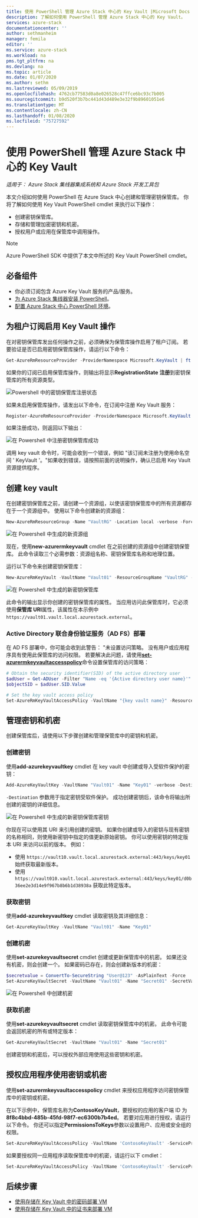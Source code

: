 ```yaml
---
title: 使用 PowerShell 管理 Azure Stack 中心的 Key Vault |Microsoft Docs
description: 了解如何使用 PowerShell 管理 Azure Stack 中心的 Key Vault。
services: azure-stack
documentationcenter: ''
author: sethmanheim
manager: femila
editor: ''
ms.service: azure-stack
ms.workload: na
pms.tgt_pltfrm: na
ms.devlang: na
ms.topic: article
ms.date: 01/07/2020
ms.author: sethm
ms.lastreviewed: 05/09/2019
ms.openlocfilehash: 4762cb77583d0a8e026528c47ffce6bc93c7b005
ms.sourcegitcommit: b9d520f3b7bc441d43d489e3e32f9b89601051e6
ms.translationtype: MT
ms.contentlocale: zh-CN
ms.lasthandoff: 01/08/2020
ms.locfileid: "75727592"
---
```

# <a name="manage-key-vault-in-azure-stack-hub-using-powershell"></a>使用 PowerShell 管理 Azure Stack 中心的 Key Vault

*适用于： Azure Stack 集线器集成系统和 Azure Stack 开发工具包*

本文介绍如何使用 PowerShell 在 Azure Stack 中心创建和管理密钥保管库。 你将了解如何使用 Key Vault PowerShell cmdlet 来执行以下操作：

* 创建密钥保管库。
* 存储和管理加密密钥和机密。
* 授权用户或应用在保管库中调用操作。

>[!NOTE]
>Azure PowerShell SDK 中提供了本文中所述的 Key Vault PowerShell cmdlet。

## <a name="prerequisites"></a>必备组件

* 你必须订阅包含 Azure Key Vault 服务的产品/服务。
* [为 Azure Stack 集线器安装 PowerShell](../operator/azure-stack-powershell-install.md)。
* [配置 Azure Stack 中心 PowerShell 环境](azure-stack-powershell-configure-user.md)。

## <a name="enable-your-tenant-subscription-for-key-vault-operations"></a>为租户订阅启用 Key Vault 操作

在对密钥保管库发出任何操作之前，必须确保为保管库操作启用了租户订阅。 若要验证是否已启用密钥保管库操作，请运行以下命令：

```powershell  
Get-AzureRmResourceProvider -ProviderNamespace Microsoft.KeyVault | ft -Autosize
```

如果你的订阅已启用保管库操作，则输出将显示**RegistrationState** **注册**到密钥保管库的所有资源类型。

![Powershell 中的密钥保管库注册状态](media/azure-stack-key-vault-manage-powershell/image1.png)

如果未启用保管库操作，请发出以下命令，在订阅中注册 Key Vault 服务：

```powershell
Register-AzureRmResourceProvider -ProviderNamespace Microsoft.KeyVault
```

如果注册成功，则返回以下输出：

![在 Powershell 中注册密钥保管库成功](media/azure-stack-key-vault-manage-powershell/image2.png)

调用 key vault 命令时，可能会收到一个错误，例如 "该订阅未注册为使用命名空间 ' KeyVault '。"如果收到错误，请按照前面的说明操作，确认已启用 Key Vault 资源提供程序。

## <a name="create-a-key-vault"></a>创建 key vault

在创建密钥保管库之前，请创建一个资源组，以使该密钥保管库中的所有资源都存在于一个资源组中。 使用以下命令创建新的资源组：

```powershell
New-AzureRmResourceGroup -Name "VaultRG" -Location local -verbose -Force
```

![在 Powershell 中生成的新资源组](media/azure-stack-key-vault-manage-powershell/image3.png)

现在，使用**new-azurermkeyvault** cmdlet 在之前创建的资源组中创建密钥保管库。 此命令读取三个必需参数：资源组名称、密钥保管库名称和地理位置。

运行以下命令来创建密钥保管库：

```powershell
New-AzureRmKeyVault -VaultName "Vault01" -ResourceGroupName "VaultRG" -Location local -verbose
```

![在 Powershell 中生成的新密钥保管库](media/azure-stack-key-vault-manage-powershell/image4.png)

此命令的输出显示你创建的密钥保管库的属性。 当应用访问此保管库时，它必须使用**保管库 URI**属性，该属性在本示例中 `https://vault01.vault.local.azurestack.external`。

### <a name="active-directory-federation-services-ad-fs-deployment"></a>Active Directory 联合身份验证服务（AD FS）部署

在 AD FS 部署中，你可能会收到此警告： "未设置访问策略。 没有用户或应用程序具有使用此保管库的访问权限。 若要解决此问题，请使用[**set-azurermkeyvaultaccesspolicy**](#authorize-an-app-to-use-a-key-or-secret)命令设置保管库的访问策略：

```powershell
# Obtain the security identifier(SID) of the active directory user
$adUser = Get-ADUser -Filter "Name -eq '{Active directory user name}'"
$objectSID = $adUser.SID.Value

# Set the key vault access policy
Set-AzureRmKeyVaultAccessPolicy -VaultName "{key vault name}" -ResourceGroupName "{resource group name}" -ObjectId "{object SID}" -PermissionsToKeys {permissionsToKeys} -PermissionsToSecrets {permissionsToSecrets} -BypassObjectIdValidation
```

## <a name="manage-keys-and-secrets"></a>管理密钥和机密

创建保管库后，请使用以下步骤创建和管理保管库中的密钥和机密。

### <a name="create-a-key"></a>创建密钥

使用**add-azurekeyvaultkey** cmdlet 在 key vault 中创建或导入受软件保护的密钥：

```powershell
Add-AzureKeyVaultKey -VaultName "Vault01" -Name "Key01" -verbose -Destination Software
```

`-Destination` 参数用于指定密钥受软件保护。 成功创建密钥后，该命令将输出所创建的密钥的详细信息。

![在 Powershell 中生成的新密钥保管库密钥](media/azure-stack-key-vault-manage-powershell/image5.png)

你现在可以使用其 URI 来引用创建的密钥。 如果你创建或导入的密钥与现有密钥的名称相同，则使用新密钥中指定的值更新原始密钥。 你可以使用密钥的特定版本 URI 来访问以前的版本。 例如：

* 使用 `https://vault10.vault.local.azurestack.external:443/keys/key01` 始终获取最新版本。
* 使用 `https://vault010.vault.local.azurestack.external:443/keys/key01/d0b36ee2e3d14e9f967b8b6b1d38938a` 获取此特定版本。

### <a name="get-a-key"></a>获取密钥

使用**add-azurekeyvaultkey** cmdlet 读取密钥及其详细信息：

```powershell
Get-AzureKeyVaultKey -VaultName "Vault01" -Name "Key01"
```

### <a name="create-a-secret"></a>创建机密

使用**set-azurekeyvaultsecret** cmdlet 创建或更新保管库中的机密。 如果还没有机密，则会创建一个。 如果密码已存在，则会创建新版本的机密：

```powershell
$secretvalue = ConvertTo-SecureString "User@123" -AsPlainText -Force
Set-AzureKeyVaultSecret -VaultName "Vault01" -Name "Secret01" -SecretValue $secretvalue
```

![在 Powershell 中创建机密](media/azure-stack-key-vault-manage-powershell/image6.png)

### <a name="get-a-secret"></a>获取机密

使用**set-azurekeyvaultsecret** cmdlet 读取密钥保管库中的机密。 此命令可能会返回机密的所有或特定版本：

```powershell
Get-AzureKeyVaultSecret -VaultName "Vault01" -Name "Secret01"
```

创建密钥和机密后，可以授权外部应用使用这些密钥和机密。

## <a name="authorize-an-app-to-use-a-key-or-secret"></a>授权应用程序使用密钥或机密

使用**set-azurermkeyvaultaccesspolicy** cmdlet 来授权应用程序访问密钥保管库中的密钥或机密。

在以下示例中，保管库名称为**ContosoKeyVault**，要授权的应用的客户端 ID 为**8f8c4bbd-485b-45fd-98f7-ec6300b7b4ed**。 若要对应用进行授权，请运行以下命令。 你还可以指定**PermissionsToKeys**参数以设置用户、应用或安全组的权限。

```powershell
Set-AzureRmKeyVaultAccessPolicy -VaultName 'ContosoKeyVault' -ServicePrincipalName 8f8c4bbd-485b-45fd-98f7-ec6300b7b4ed -PermissionsToKeys decrypt,sign
```

如果要授权同一应用程序读取保管库中的机密，请运行以下 cmdlet：

```powershell
Set-AzureRmKeyVaultAccessPolicy -VaultName 'ContosoKeyVault' -ServicePrincipalName 8f8c4bbd-485b-45fd-98f7-ec6300 -PermissionsToKeys Get
```

## <a name="next-steps"></a>后续步骤

* [使用存储在 Key Vault 中的密码部署 VM](azure-stack-key-vault-deploy-vm-with-secret.md)
* [使用存储在 Key Vault 中的证书来部署 VM](azure-stack-key-vault-push-secret-into-vm.md)

